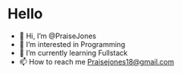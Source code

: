 # Hello

- 👋 Hi, I’m @PraiseJones
- 👀 I’m interested in Programming
- 🌱 I’m currently learning Fullstack
- 📫 How to reach me Praisejones18@gmail.com

<!---
PraiseJones/PraiseJones is a ✨ special ✨ repository because its `README.md` (this file) appears on your GitHub profile.
You can click the Preview link to take a look at your changes.
--->
